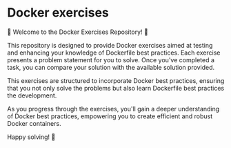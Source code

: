 # Docker exercises

🐳 Welcome to the Docker Exercises Repository! 🚀

This repository is designed to provide Docker exercises aimed at testing and enhancing your knowledge of Dockerfile best practices. Each exercise presents a problem statement for you to solve. Once you've completed a task, you can compare your solution with the available solution provided.

This exercises are structured to incorporate Docker best practices, ensuring that you not only solve the problems but also learn Dockerfile best practices the development.

As you progress through the exercises, you'll gain a deeper understanding of Docker best practices, empowering you to create efficient and robust Docker containers.

Happy solving! 🎉
